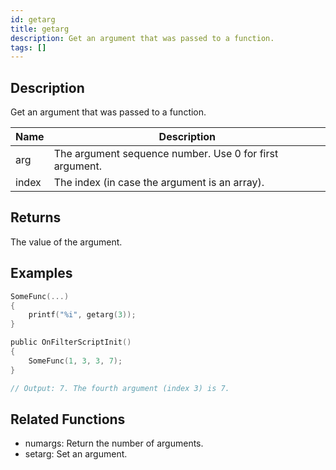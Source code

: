 ```yaml
---
id: getarg
title: getarg
description: Get an argument that was passed to a function.
tags: []
---
```


<TagLinks />

## Description

Get an argument that was passed to a function.


| Name | Description |
|------|-------------|
|arg | The argument sequence number. Use 0 for first argument.|
|index | The index (in case the argument is an array).|


## Returns

The value of the argument.


## Examples


```c
SomeFunc(...)
{
    printf("%i", getarg(3));
}

public OnFilterScriptInit()
{
    SomeFunc(1, 3, 3, 7);
}

// Output: 7. The fourth argument (index 3) is 7.
```


## Related Functions


-  numargs: Return the number of arguments.
-  setarg: Set an argument.